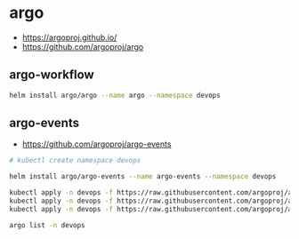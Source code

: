 # argo

* <https://argoproj.github.io/>
* <https://github.com/argoproj/argo>

## argo-workflow

```bash
helm install argo/argo --name argo --namespace devops

```

## argo-events

* <https://github.com/argoproj/argo-events>

```bash
# kubectl create namespace devops

helm install argo/argo-events --name argo-events --namespace devops

kubectl apply -n devops -f https://raw.githubusercontent.com/argoproj/argo-events/master/examples/event-sources/webhook.yaml
kubectl apply -n devops -f https://raw.githubusercontent.com/argoproj/argo-events/master/examples/gateways/webhook.yaml
kubectl apply -n devops -f https://raw.githubusercontent.com/argoproj/argo-events/master/examples/sensors/webhook.yaml

argo list -n devops
```
